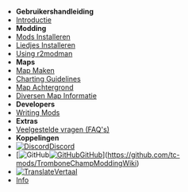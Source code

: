 - **Gebruikershandleiding**
- [Introductie](./)
- **Modding**
- [Mods Installeren](installing-mods)
- [Liedjes Installeren](installing-songs)
- [Using r2modman](installing-r2modman)
- **Maps**
- [Map Maken](creating-charts)
- [Charting Guidelines](charting-guidelines)
- [Map Achtergrond](chart-backgrounds)
- [Diversen Map Informatie](misc-charting-info)
- **Developers**
- [Writing Mods](writing-mods)
- **Extras**
- [Veelgestelde vragen (FAQ's)](faq)
- **Koppelingen**
- [![Discord](https://icongr.am/simple/discord.svg?colored&size=16)Discord](https://discord.gg/KVzKRsbetJ)
- [![GitHub](https://icongr.am/simple/github.svg?color=808080&size=16)[![GitHub](https://icongr.am/simple/github.svg?color=808080&size=16)GitHub](https://github.com/tc-mods/TromboneChampModdingWiki)](https://github.com/tc-mods/TromboneChampModdingWiki)
- [![Translate](https://icongr.am/material/translate.svg?color=808080&size=16)Vertaal](https://crowdin.com/project/trombone-champ-modding-wiki)
- [Info](about)
